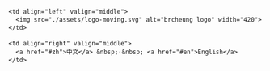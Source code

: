 <table width="100%" border="0" cellspacing="0" cellpadding="0">
  <tr>
 
    <td align="left" valign="middle">
      <img src="./assets/logo-moving.svg" alt="brcheung logo" width="420">
    </td>

    <td align="right" valign="middle">
      <a href="#zh">中文</a> &nbsp;·&nbsp; <a href="#en">English</a>
    </td>
  </tr>
</table>
<h2 align="center"></h2>
